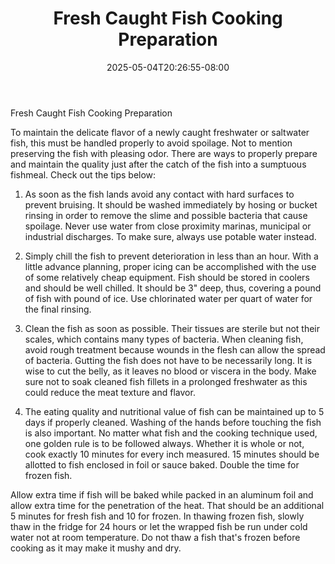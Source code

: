 ﻿---
title: "Fresh Caught Fish Cooking Preparation"
date: 2025-05-04T20:26:55-08:00
description: "Fishing Tips for Web Success"
featured_image: "/images/Fishing.jpg"
tags: ["Fishing"]
---

Fresh Caught Fish Cooking Preparation

To maintain the delicate flavor of a newly caught freshwater or saltwater fish, this must be handled properly to avoid spoilage.  Not to mention preserving the fish with pleasing odor.  There are ways to properly prepare and maintain the quality just after the catch of the fish into a sumptuous fishmeal.  Check out the tips below:

1) As soon as the fish lands avoid any contact with hard surfaces to prevent bruising.  It should be washed immediately by hosing or bucket rinsing in order to remove the slime and possible bacteria that cause spoilage.  Never use water from close proximity marinas, municipal or industrial discharges.  To make sure, always use potable water instead.

2) Simply chill the fish to prevent deterioration in less than an hour.  With a little advance planning, proper icing can be accomplished with the use of some relatively cheap equipment.  Fish should be stored in coolers and should be well chilled.  It should be 3" deep, thus, covering a pound of fish with pound of ice.  Use chlorinated water per quart of water for the final rinsing.

3) Clean the fish as soon as possible.  Their tissues are sterile but not their scales, which contains many types of bacteria.  When cleaning fish, avoid rough treatment because wounds in the flesh can allow the spread of bacteria.  Gutting the fish does not have to be necessarily long.  It is wise to cut the belly, as it leaves no blood or viscera in the body.  Make sure not to soak cleaned fish fillets in a prolonged freshwater as this could reduce the meat texture and flavor.

4) The eating quality and nutritional value of fish can be maintained up to 5 days if properly cleaned.  Washing of the hands before touching the fish is also important.  No matter what fish and the cooking technique used, one golden rule is to be followed always.  Whether it is whole or not, cook exactly 10 minutes for every inch measured.  15 minutes should be allotted to fish enclosed in foil or sauce baked.  Double the time for frozen fish.  

Allow extra time if fish will be baked while packed in an aluminum foil and allow extra time for the penetration of the heat.  That should be an additional 5 minutes for fresh fish and 10 for frozen.  In thawing frozen fish, slowly thaw in the fridge for 24 hours or let the wrapped fish be run under cold water not at room temperature.  Do not thaw a fish that's frozen before cooking as it may make it mushy and dry.

